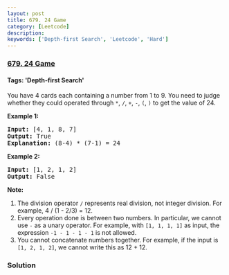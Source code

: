 ```yaml
---
layout: post
title: 679. 24 Game
category: [Leetcode]
description: 
keywords: ['Depth-first Search', 'Leetcode', 'Hard']
---
```

### [679. 24 Game](https://leetcode.com/problems/24-game)

#### Tags: 'Depth-first Search'

<div class="content__u3I1 question-content__JfgR"><div><p>
You have 4 cards each containing a number from 1 to 9.  You need to judge whether they could operated through <code>*</code>, <code>/</code>, <code>+</code>, <code>-</code>, <code>(</code>, <code>)</code> to get the value of 24.
</p>
<p><b>Example 1:</b><br/>
</p><pre><b>Input:</b> [4, 1, 8, 7]
<b>Output:</b> True
<b>Explanation:</b> (8-4) * (7-1) = 24
</pre>
<p></p>
<p><b>Example 2:</b><br/>
</p><pre><b>Input:</b> [1, 2, 1, 2]
<b>Output:</b> False
</pre>
<p></p>
<p><b>Note:</b><br/>
</p><ol>
<li>The division operator <code>/</code> represents real division, not integer division.  For example, 4 / (1 - 2/3) = 12.</li>
<li>Every operation done is between two numbers.  In particular, we cannot use <code>-</code> as a unary operator.  For example, with <code>[1, 1, 1, 1]</code> as input, the expression <code>-1 - 1 - 1 - 1</code> is not allowed.</li>
<li>You cannot concatenate numbers together.  For example, if the input is <code>[1, 2, 1, 2]</code>, we cannot write this as 12 + 12.</li>
</ol>
<p></p>
<p></p></div></div>

### Solution
